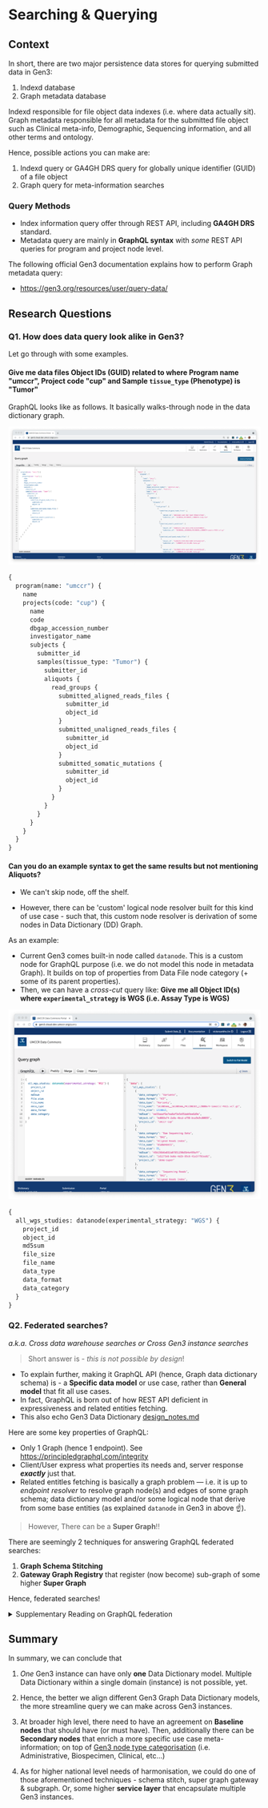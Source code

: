 # Searching & Querying

## Context

In short, there are two major persistence data stores for querying submitted data in Gen3:
1. Indexd database
2. Graph metadata database

Indexd responsible for file object data indexes (i.e. where data actually sit). Graph metadata responsible for all metadata for the submitted file object such as Clinical meta-info, Demographic, Sequencing information, and all other terms and ontology.

Hence, possible actions you can make are:
1. Indexd query or GA4GH DRS query for globally unique identifier (GUID) of a file object
2. Graph query for meta-information searches

### Query Methods

- Index information query offer through REST API, including **GA4GH DRS** standard.
- Metadata query are mainly in **GraphQL syntax** with _some_ REST API queries for program and project node level.
 
The following official Gen3 documentation explains how to perform Graph metadata query: 
- https://gen3.org/resources/user/query-data/

## Research Questions

### Q1. How does data query look alike in Gen3?

Let go through with some examples.

#### Give me data files Object IDs (GUID) related to where Program name "umccr", Project code "cup" and Sample `tissue_type` (Phenotype) is "Tumor"

GraphQL looks like as follows. It basically walks-through node in the data dictionary graph.

![graphql_example_1.png](img/graphql_example_1.png)

```graphql
{
  program(name: "umccr") {
    name
    projects(code: "cup") {
      name
      code
      dbgap_accession_number
      investigator_name
      subjects {
        submitter_id
        samples(tissue_type: "Tumor") {
          submitter_id
          aliquots {
            read_groups {
              submitted_aligned_reads_files {
                submitter_id
                object_id
              }
              submitted_unaligned_reads_files {
                submitter_id
                object_id
              }
              submitted_somatic_mutations {
                submitter_id
                object_id
              }
            }
          }
        }
      }
    }
  }
}
```

#### Can you do an example syntax to get the same results but not mentioning Aliquots?

- We can't skip node, off the shelf.

- However, there can be 'custom' logical node resolver built for this kind of use case - such that, this custom node resolver is derivation of some  nodes in Data Dictionary (DD) Graph.

As an example:

- Current Gen3 comes built-in node called `datanode`. This is a custom node for GraphQL purpose (i.e. we do not model this node in metadata Graph). It builds on top of properties from Data File node category (+ some of its parent properties).
- Then, we can have a _cross-cut_ query like: **Give me all Object ID(s) where `experimental_strategy` is WGS (i.e. Assay Type is WGS)**

![graphql_example_2.png](img/graphql_example_2.png)

```graphql
{
  all_wgs_studies: datanode(experimental_strategy: "WGS") {
    project_id
    object_id
    md5sum
    file_size
    file_name
    data_type
    data_format
    data_category
  }
}
```

### Q2. Federated searches?

_a.k.a. Cross data warehouse searches or Cross Gen3 instance searches_

> Short answer is - _this is not possible by design_!

- To explain further, making it GraphQL API (hence, Graph data dictionary schema) is - a **Specific data model** or use case, rather than **General model** that fit all use cases.
- In fact, GraphQL is born out of how REST API deficient in expressiveness and related entities fetching.
- This also echo Gen3 Data Dictionary [design_notes.md](https://github.com/uc-cdis/datadictionary/blob/develop/design_notes.md)

Here are some key properties of GraphQL:

- Only 1 Graph (hence 1 endpoint). See https://principledgraphql.com/integrity
- Client/User express what properties its needs and, server response **_exactly_** just that.
- Related entitles fetching is basically a graph problem — i.e. it is up to _endpoint resolver_ to resolve graph node(s) and edges of some graph schema; data dictionary model and/or some logical node that derive from some base entities (as explained `datanode` in Gen3 in above ☝️).

> However, There can be a **Super Graph**!!

There are seemingly 2 techniques for answering GraphQL federated searches:
1. **Graph Schema Stitching**
2. **Gateway Graph Registry** that register (now become) sub-graph of some higher **Super Graph**

Hence, federated searches!

<details>
<summary>Supplementary Reading on GraphQL federation</summary>

The following are some articles and content regarding GraphQL federation. 

Articles:
- https://www.graphql-tools.com/docs/schema-stitching/stitch-combining-schemas
- https://www.apollographql.com/docs/federation/
- https://xebia.com/blog/graphql-federation-for-everyone/
- https://product.voxmedia.com/2020/11/2/21494865/to-federate-or-stitch-a-graphql-gateway-revisited

Managed Federation:
- https://www.apollographql.com/docs/federation/managed-federation/overview/

Netflix case study:
- [How Netflix Scales Its API with GraphQL Federation](https://www.youtube.com/watch?v=QrEOvHdH2Cg)
- https://netflixtechblog.com/how-netflix-scales-its-api-with-graphql-federation-part-1-ae3557c187e2
- https://netflixtechblog.com/how-netflix-scales-its-api-with-graphql-federation-part-2-bbe71aaec44a

</details>


## Summary

In summary, we can conclude that

1. _One_ Gen3 instance can have only **one** Data Dictionary model. Multiple Data Dictionary within a single domain (instance) is not possible, yet. 

2. Hence, the better we align different Gen3 Graph Data Dictionary models, the more streamline query we can make across Gen3 instances.

3. At broader high level, there need to have an agreement on **Baseline nodes** that should have (or must have). Then, additionally there can be **Secondary nodes** that enrich a more specific use case meta-information; on top of [Gen3 node type categorisation](https://gen3.org/resources/operator/#3-creating-a-new-data-dictionary) (i.e. Administrative, Biospecimen, Clinical, etc...)

4. As for higher national level needs of harmonisation, we could do one of those aforementioned techniques - schema stitch, super graph gateway & subgraph. Or, some higher **service layer** that encapsulate multiple Gen3 instances.
